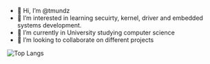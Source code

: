 


- 👋 Hi, I’m @tmundz
- 👀 I’m interested in learning secuirty, kernel, driver and embedded systems development.
- 🌱 I’m currently in University studying computer science
- 💞️ I’m looking to collaborate on different projects

<!---
tmundz/tmundz is a ✨ special ✨ repository because its `README.md` (this file) appears on your GitHub profile.
You can click the Preview link to take a look at your changes.
--->

![Top Langs](https://github-readme-stats.vercel.app/api/top-langs/?username=tmundz&hide=lua&theme=tokyonight)

